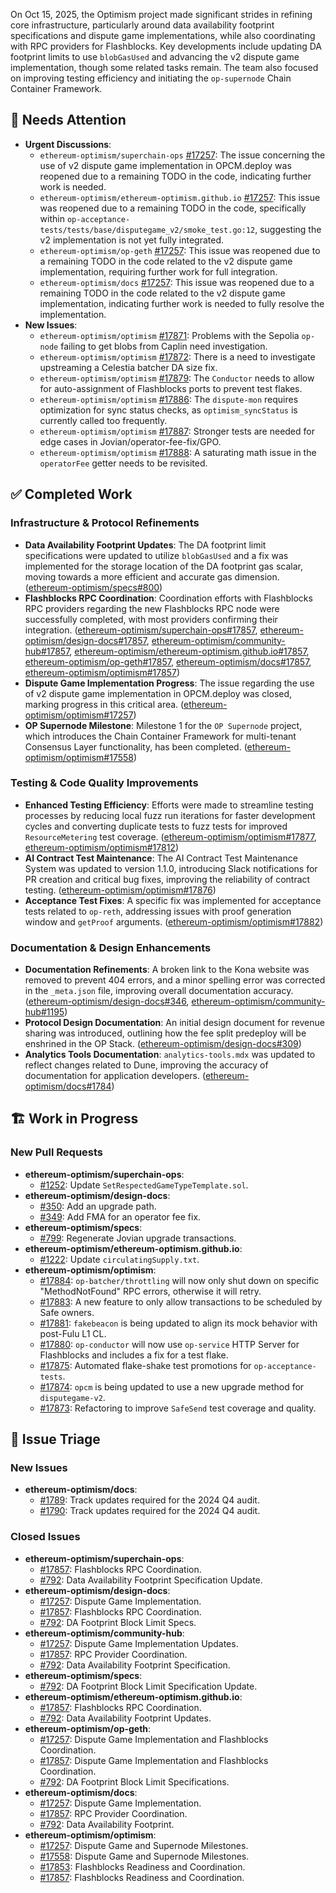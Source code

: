 On Oct 15, 2025, the Optimism project made significant strides in refining core infrastructure, particularly around data availability footprint specifications and dispute game implementations, while also coordinating with RPC providers for Flashblocks. Key developments include updating DA footprint limits to use `blobGasUsed` and advancing the v2 dispute game implementation, though some related tasks remain. The team also focused on improving testing efficiency and initiating the `op-supernode` Chain Container Framework.

## 🚨 Needs Attention
- **Urgent Discussions**:
    - `ethereum-optimism/superchain-ops` [#17257](https://github.com/ethereum-optimism/superchain-ops/issues/17257): The issue concerning the use of v2 dispute game implementation in OPCM.deploy was reopened due to a remaining TODO in the code, indicating further work is needed.
    - `ethereum-optimism/ethereum-optimism.github.io` [#17257](https://github.com/ethereum-optimism/ethereum-optimism.github.io/issues/17257): This issue was reopened due to a remaining TODO in the code, specifically within `op-acceptance-tests/tests/base/disputegame_v2/smoke_test.go:12`, suggesting the v2 implementation is not yet fully integrated.
    - `ethereum-optimism/op-geth` [#17257](https://github.com/ethereum-optimism/op-geth/issues/17257): This issue was reopened due to a remaining TODO in the code related to the v2 dispute game implementation, requiring further work for full integration.
    - `ethereum-optimism/docs` [#17257](https://github.com/ethereum-optimism/docs/issues/17257): This issue was reopened due to a remaining TODO in the code related to the v2 dispute game implementation, indicating further work is needed to fully resolve the implementation.
- **New Issues**:
    - `ethereum-optimism/optimism` [#17871](https://github.com/ethereum-optimism/optimism/issues/17871): Problems with the Sepolia `op-node` failing to get blobs from Caplin need investigation.
    - `ethereum-optimism/optimism` [#17872](https://github.com/ethereum-optimism/optimism/issues/17872): There is a need to investigate upstreaming a Celestia batcher DA size fix.
    - `ethereum-optimism/optimism` [#17879](https://github.com/ethereum-optimism/optimism/issues/17879): The `Conductor` needs to allow for auto-assignment of Flashblocks ports to prevent test flakes.
    - `ethereum-optimism/optimism` [#17886](https://github.com/ethereum-optimism/optimism/issues/17886): The `dispute-mon` requires optimization for sync status checks, as `optimism_syncStatus` is currently called too frequently.
    - `ethereum-optimism/optimism` [#17887](https://github.com/ethereum-optimism/optimism/issues/17887): Stronger tests are needed for edge cases in Jovian/operator-fee-fix/GPO.
    - `ethereum-optimism/optimism` [#17888](https://github.com/ethereum-optimism/optimism/issues/17888): A saturating math issue in the `operatorFee` getter needs to be revisited.

## ✅ Completed Work
### Infrastructure & Protocol Refinements
- **Data Availability Footprint Updates**: The DA footprint limit specifications were updated to utilize `blobGasUsed` and a fix was implemented for the storage location of the DA footprint gas scalar, moving towards a more efficient and accurate gas dimension. ([ethereum-optimism/specs#800](https://github.com/ethereum-optimism/specs/pull/800))
- **Flashblocks RPC Coordination**: Coordination efforts with Flashblocks RPC providers regarding the new Flashblocks RPC node were successfully completed, with most providers confirming their integration. ([ethereum-optimism/superchain-ops#17857](https://github.com/ethereum-optimism/superchain-ops/issues/17857), [ethereum-optimism/design-docs#17857](https://github.com/ethereum-optimism/design-docs/issues/17857), [ethereum-optimism/community-hub#17857](https://github.com/ethereum-optimism/community-hub/issues/17857), [ethereum-optimism/ethereum-optimism.github.io#17857](https://github.com/ethereum-optimism/ethereum-optimism.github.io/issues/17857), [ethereum-optimism/op-geth#17857](https://github.com/ethereum-optimism/op-geth/issues/17857), [ethereum-optimism/docs#17857](https://github.com/ethereum-optimism/docs/issues/17857), [ethereum-optimism/optimism#17857](https://github.com/ethereum-optimism/optimism/issues/17857))
- **Dispute Game Implementation Progress**: The issue regarding the use of v2 dispute game implementation in OPCM.deploy was closed, marking progress in this critical area. ([ethereum-optimism/optimism#17257](https://github.com/ethereum-optimism/optimism/issues/17257))
- **OP Supernode Milestone**: Milestone 1 for the `OP Supernode` project, which introduces the Chain Container Framework for multi-tenant Consensus Layer functionality, has been completed. ([ethereum-optimism/optimism#17558](https://github.com/ethereum-optimism/optimism/issues/17558))

### Testing & Code Quality Improvements
- **Enhanced Testing Efficiency**: Efforts were made to streamline testing processes by reducing local fuzz run iterations for faster development cycles and converting duplicate tests to fuzz tests for improved `ResourceMetering` test coverage. ([ethereum-optimism/optimism#17877](https://github.com/ethereum-optimism/optimism/pull/17877), [ethereum-optimism/optimism#17812](https://github.com/ethereum-optimism/optimism/pull/17812))
- **AI Contract Test Maintenance**: The AI Contract Test Maintenance System was updated to version 1.1.0, introducing Slack notifications for PR creation and critical bug fixes, improving the reliability of contract testing. ([ethereum-optimism/optimism#17876](https://github.com/ethereum-optimism/optimism/pull/17876))
- **Acceptance Test Fixes**: A specific fix was implemented for acceptance tests related to `op-reth`, addressing issues with proof generation window and `getProof` arguments. ([ethereum-optimism/optimism#17882](https://github.com/ethereum-optimism/optimism/pull/17882))

### Documentation & Design Enhancements
- **Documentation Refinements**: A broken link to the Kona website was removed to prevent 404 errors, and a minor spelling error was corrected in the `_meta.json` file, improving overall documentation accuracy. ([ethereum-optimism/design-docs#346](https://github.com/ethereum-optimism/design-docs/pull/346), [ethereum-optimism/community-hub#1195](https://github.com/ethereum-optimism/community-hub/pull/1195))
- **Protocol Design Documentation**: An initial design document for revenue sharing was introduced, outlining how the fee split predeploy will be enshrined in the OP Stack. ([ethereum-optimism/design-docs#309](https://github.com/ethereum-optimism/design-docs/pull/309))
- **Analytics Tools Documentation**: `analytics-tools.mdx` was updated to reflect changes related to Dune, improving the accuracy of documentation for application developers. ([ethereum-optimism/docs#1784](https://github.com/ethereum-optimism/docs/pull/1784))

## 🏗️ Work in Progress
### New Pull Requests
- **ethereum-optimism/superchain-ops**:
    - [#1252](https://github.com/ethereum-optimism/superchain-ops/pull/1252): Update `SetRespectedGameTypeTemplate.sol`.
- **ethereum-optimism/design-docs**:
    - [#350](https://github.com/ethereum-optimism/design-docs/pull/350): Add an upgrade path.
    - [#349](https://github.com/ethereum-optimism/design-docs/pull/349): Add FMA for an operator fee fix.
- **ethereum-optimism/specs**:
    - [#799](https://github.com/ethereum-optimism/specs/pull/799): Regenerate Jovian upgrade transactions.
- **ethereum-optimism/ethereum-optimism.github.io**:
    - [#1222](https://github.com/ethereum-optimism/ethereum-optimism.github.io/pull/1222): Update `circulatingSupply.txt`.
- **ethereum-optimism/optimism**:
    - [#17884](https://github.com/ethereum-optimism/optimism/pull/17884): `op-batcher/throttling` will now only shut down on specific "MethodNotFound" RPC errors, otherwise it will retry.
    - [#17883](https://github.com/ethereum-optimism/optimism/pull/17883): A new feature to only allow transactions to be scheduled by Safe owners.
    - [#17881](https://github.com/ethereum-optimism/optimism/pull/17881): `fakebeacon` is being updated to align its mock behavior with post-Fulu L1 CL.
    - [#17880](https://github.com/ethereum-optimism/optimism/pull/17880): `op-conductor` will now use `op-service` HTTP Server for Flashblocks and includes a fix for a test flake.
    - [#17875](https://github.com/ethereum-optimism/optimism/pull/17875): Automated flake-shake test promotions for `op-acceptance-tests`.
    - [#17874](https://github.com/ethereum-optimism/optimism/pull/17874): `opcm` is being updated to use a new upgrade method for `disputegame-v2`.
    - [#17873](https://github.com/ethereum-optimism/optimism/pull/17873): Refactoring to improve `SafeSend` test coverage and quality.

## 🐞 Issue Triage
### New Issues
- **ethereum-optimism/docs**:
    - [#1789](https://github.com/ethereum-optimism/docs/issues/1789): Track updates required for the 2024 Q4 audit.
    - [#1790](https://github.com/ethereum-optimism/docs/issues/1790): Track updates required for the 2024 Q4 audit.

### Closed Issues
- **ethereum-optimism/superchain-ops**:
    - [#17857](https://github.com/ethereum-optimism/superchain-ops/issues/17857): Flashblocks RPC Coordination.
    - [#792](https://github.com/ethereum-optimism/superchain-ops/issues/792): Data Availability Footprint Specification Update.
- **ethereum-optimism/design-docs**:
    - [#17257](https://github.com/ethereum-optimism/design-docs/issues/17257): Dispute Game Implementation.
    - [#17857](https://github.com/ethereum-optimism/design-docs/issues/17857): Flashblocks RPC Coordination.
    - [#792](https://github.com/ethereum-optimism/design-docs/issues/792): DA Footprint Block Limit Specs.
- **ethereum-optimism/community-hub**:
    - [#17257](https://github.com/ethereum-optimism/community-hub/issues/17257): Dispute Game Implementation Updates.
    - [#17857](https://github.com/ethereum-optimism/community-hub/issues/17857): RPC Provider Coordination.
    - [#792](https://github.com/ethereum-optimism/community-hub/issues/792): Data Availability Footprint Specification.
- **ethereum-optimism/specs**:
    - [#792](https://github.com/ethereum-optimism/specs/issues/792): DA Footprint Block Limit Specification Update.
- **ethereum-optimism/ethereum-optimism.github.io**:
    - [#17857](https://github.com/ethereum-optimism/ethereum-optimism.github.io/issues/17857): Flashblocks RPC Coordination.
    - [#792](https://github.com/ethereum-optimism/ethereum-optimism.github.io/issues/792): Data Availability Footprint Updates.
- **ethereum-optimism/op-geth**:
    - [#17257](https://github.com/ethereum-optimism/op-geth/issues/17257): Dispute Game Implementation and Flashblocks Coordination.
    - [#17857](https://github.com/ethereum-optimism/op-geth/issues/17857): Dispute Game Implementation and Flashblocks Coordination.
    - [#792](https://github.com/ethereum-optimism/op-geth/issues/792): DA Footprint Block Limit Specifications.
- **ethereum-optimism/docs**:
    - [#17257](https://github.com/ethereum-optimism/docs/issues/17257): Dispute Game Implementation.
    - [#17857](https://github.com/ethereum-optimism/docs/issues/17857): RPC Provider Coordination.
    - [#792](https://github.com/ethereum-optimism/docs/issues/792): Data Availability Footprint.
- **ethereum-optimism/optimism**:
    - [#17257](https://github.com/ethereum-optimism/optimism/issues/17257): Dispute Game and Supernode Milestones.
    - [#17558](https://github.com/ethereum-optimism/optimism/issues/17558): Dispute Game and Supernode Milestones.
    - [#17853](https://github.com/ethereum-optimism/optimism/issues/17853): Flashblocks Readiness and Coordination.
    - [#17857](https://github.com/ethereum-optimism/optimism/issues/17857): Flashblocks Readiness and Coordination.